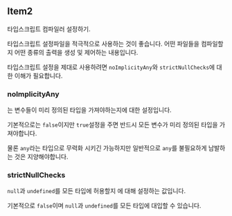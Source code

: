 ##  Item2

타입스크립트 컴파일러 설정하기.

타입스크립트 설정파일을 적극적으로 사용하는 것이 좋습니다. 어떤 파일들을 컴파일할지 어떤 종류의 출력을 생성 및 제어하는 내용입니다.

타입스크립트 설정을 제대로 사용하려면 `noImplicityAny`와 `strictNullChecks`에 대한 이해가 필요합니다.

### noImplicityAny

는 변수들이 미리 정의된 타입을 가져야하는지에 대한 설정입니다.

기본적으로는 `false`이지만 `true`설정을 주면 반드시 모든 변수가 미리 정의된 타입을 가져야합니다.

물론 `any`라는 타입으로 무력화 시키긴 가능하지만 일반적으로 `any`를 불필요하게 남발하는 것은 지양해야합니다.

### strictNullChecks

`null`과 `undefined`를 모든 타입에 허용할지 에 대해 설정하는 값입니다.

기본적으로 `false`이며 `null`과 `undefined`를 모든 타입에 대입할 수 있습니다. 




